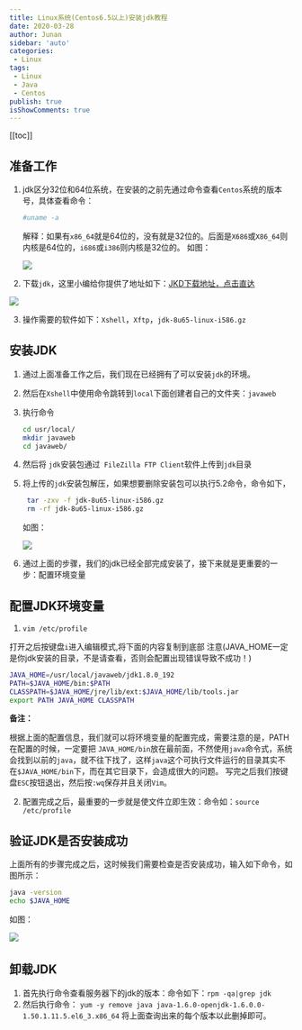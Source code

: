 ```yaml
---
title: Linux系统(Centos6.5以上)安装jdk教程
date: 2020-03-28
author: Junan
sidebar: 'auto'
categories:
 - Linux
tags:
 - Linux
 - Java
 - Centos
publish: true
isShowComments: true
---
```


[[toc]]

## 准备工作
1. jdk区分32位和64位系统，在安装的之前先通过命令查看`Centos`系统的版本号，具体查看命令：
   
   ```bash
   #uname -a
   ```
   
   解释：如果有`x86_64`就是64位的，没有就是32位的。后面是`X686`或`X86_64`则内核是64位的，`i686`或`i386`则内核是32位的。
   如图：
   
   ![](https://s2.loli.net/2022/03/26/pusrdTNh4gziD7G.png)  
   
2. 下载`jdk`，这里小编给你提供了地址如下：[JKD下载地址，点击直达](https://www.oracle.com/java/technologies/javase-jdk8-downloads.html)

   

![](https://s2.loli.net/2022/03/26/4hVDivIFPHEew8k.png)  

3. 操作需要的软件如下：`Xshell`，`Xftp`，`jdk-8u65-linux-i586.gz`

## 安装JDK

1. 通过上面准备工作之后，我们现在已经拥有了可以安装`jdk`的环境。

2. 然后在`Xshell`中使用命令跳转到`local`下面创建者自己的文件夹：`javaweb`

3. 执行命令 

   ```bash
   cd usr/local/
   mkdir javaweb
   cd javaweb/
   ```

   

4. 然后将 `jdk`安装包通过` FileZilla FTP Client`软件上传到`jdk`目录

5. 将上传的`jdk`安装包解压，如果想要删除安装包可以执行5.2命令，命令如下，

   ```bash
    tar -zxv -f jdk-8u65-linux-i586.gz
    rm -rf jdk-8u65-linux-i586.gz
   ```

    如图：　　　

   ![](https://s2.loli.net/2022/03/26/l7aQRIyUemfqJiH.png)  

6. 通过上面的步骤，我们的jdk已经全部完成安装了，接下来就是更重要的一步：配置环境变量

## 配置JDK环境变量
1.  `vim /etc/profile`

   打开之后按键盘`i`进入编辑模式,将下面的内容复制到底部 注意(JAVA_HOME一定是你jdk安装的目录，不是请查看，否则会配置出现错误导致不成功！)

```bash
JAVA_HOME=/usr/local/javaweb/jdk1.8.0_192
PATH=$JAVA_HOME/bin:$PATH
CLASSPATH=$JAVA_HOME/jre/lib/ext:$JAVA_HOME/lib/tools.jar
export PATH JAVA_HOME CLASSPATH
```

  **备注：**

根据上面的配置信息，我们就可以将环境变量的配置完成，需要注意的是，PATH在配置的时候，一定要把     `JAVA_HOME/bin`放在最前面，不然使用`java`命令式，系统会找到以前的`java`，就不往下找了，这样`java`这个可执行文件运行的目录其实不在`$JAVA_HOME/bin`下，而在其它目录下，会造成很大的问题。
写完之后我们按键盘`ESC`按钮退出，然后按`:wq`保存并且关闭`Vim`。

2. 配置完成之后，最重要的一步就是使文件立即生效：命令如：`source /etc/profile`

## 验证JDK是否安装成功
上面所有的步骤完成之后，这时候我们需要检查是否安装成功，输入如下命令，如图所示：

```bash
java -version
echo $JAVA_HOME
```

如图：

![](https://s2.loli.net/2022/03/26/z93HSxtblwQLOTY.png)  　　

## 卸载JDK
1.  首先执行命令查看服务器下的jdk的版本：命令如下：`rpm -qa|grep jdk`
2. 然后执行命令： `yum -y remove java java-1.6.0-openjdk-1.6.0.0-1.50.1.11.5.el6_3.x86_64`
   将上面查询出来的每个版本以此删掉即可。
